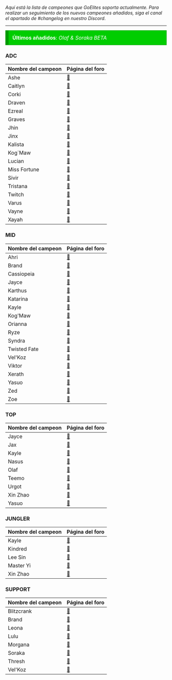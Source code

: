 *Aquí está la lista de campeones que GoElites soporta actualmente. Para realizar un seguimiento de los nuevos campeones añadidos, siga el canal el apartado de #changelog en nuestro Discord*.

---


<div class="good_announcement" style="	background-color: #00cd00; border: 1px solid #009a00; border-left: 10px solid #009a00; font-size: 16px; margin-bottom: 12px; text-align: left; padding: 12px; color: white;"> <b>Últimos añadidos</b>: <i> Olaf & Soraka BETA</i> </div>


### ADC
| Nombre del campeon | Página del foro |
|--|--|
| Ashe | [📜][Ashe] |
| Caitlyn | [📜][Caitlyn] |
| Corki | [📜][Corki] |
| Draven | [📜][Draven] |
| Ezreal | [📜][Ezreal] |
| Graves | [📜][Graves] |
| Jhin | [📜][Jhin] |
| Jinx | [📜][Jinx] |
| Kalista | [📜][Kalista] |
| Kog`Maw | [📜][KogMaw] |
| Lucian | [📜][Lucian] | 
| Miss Fortune | [📜][Miss Fortune] |
| Sivir | [📜][Sivir] |
| Tristana | [📜][Tristana] | 
| Twitch | [📜][Twitch] |
| Varus | [📜][Varus] |
| Vayne | [📜][Vayne] | 
| Xayah | [📜][Xayah] |

### MID
| Nombre del campeon | Página del foro |
|--|--|
| Ahri | [📜][Ahri] |
| Brand | [📜][Brand] |
| Cassiopeia | [📜][Cassiopeia] |
| Jayce | [📜][Jayce] |
| Karthus | [📜][Karthus] |
| Katarina | [📜][Katarina] |
| Kayle | [📜][Kayle] |
| Kog'Maw | [📜][KogMaw] |
| Orianna | [📜][Orianna] |
| Ryze | [📜][Ryze] |
| Syndra | [📜][Syndra] |
| Twisted Fate | [📜][Twisted Fate] |
| Vel'Koz | [📜][VelKoz] |
| Viktor | [📜][Viktor] |
| Xerath | [📜][Xerath] |
| Yasuo | [📜][Yasuo] |
| Zed | [📜][Zed] |
| Zoe | [📜][Zoe] |

### TOP
| Nombre del campeon | Página del foro |
|--|--|
| Jayce | [📜][Jayce] |
| Jax | [📜][Jax] |
| Kayle | [📜][Kayle] |
| Nasus | [📜][Nasus] |
| Olaf | [📜][Olaf] |
| Teemo | [📜][Teemo] |
| Urgot | [📜][Urgot] |
| Xin Zhao | [📜][Xin Zhao] |
| Yasuo | [📜][Yasuo] | 

### JUNGLER
| Nombre del campeon | Página del foro |
|--|--|
| Kayle | [📜][Kayle] |
| Kindred | [📜][Kindred] | 
| Lee Sin | [📜][Lee Sin] | 
| Master Yi | [📜][Master Yi] | 
| Xin Zhao | [📜][Xin Zhao] | 


### SUPPORT
| Nombre del campeon | Página del foro |
|--|--|
| Blitzcrank | [📜][Blitzcrank] |
| Brand | [📜][Brand] |
| Leona | [📜][Leona] |
| Lulu | [📜][Lulu] |
| Morgana | [📜][Morgana] |
| Soraka | [📜][Soraka] |
| Thresh | [📜][Thresh] |
| Vel'Koz | [📜][VelKoz] |


[Ahri]: https://goelites.net/index.php?/topic/391-ahri/
[Ashe]: https://goelites.net/index.php?/topic/4-ashe/
[Blitzcrank]: https://goelites.net/index.php?/topic/5-blitzcrank/
[Brand]: https://goelites.net/index.php?/topic/400-brand/
[Caitlyn]: https://goelites.net/index.php?/topic/6-caitlyn/
[Corki]: https://goelites.net/index.php?/topic/293-corki/
[Draven]: https://goelites.net/index.php?/topic/142-draven/
[Ezreal]: https://goelites.net/index.php?/topic/7-ezreal/
[Jayce]: https://goelites.net/index.php?/topic/512-jayce/
[Jax]: https://goelites.net/index.php?/topic/1147-jax/
[Jhin]: https://goelites.net/index.php?/topic/351-jhin/
[Jinx]: https://goelites.net/index.php?/topic/8-jinx/
[Katarina]: https://goelites.net/index.php?/topic/989-katarina/
[Kalista]: https://goelites.net/index.php?/topic/9-kalista/
[Karthus]: https://goelites.net/index.php?/topic/682-karthus/
[Kayle]: https://goelites.net/index.php?/topic/10-kayle/
[Kindred]: https://goelites.net/index.php?/topic/481-kindred/
[KogMaw]: https://goelites.net/index.php?/topic/11-kogmaw/
[Lee Sin]: https://goelites.net/index.php?/topic/1051-lee-sin/
[Leona]: https://goelites.net/index.php?/topic/837-leona/
[Lucian]: https://goelites.net/index.php?/topic/12-lucian/
[Lulu]: https://goelites.net/index.php?/topic/623-lulu/
[Miss Fortune]: https://goelites.net/index.php?/topic/572-miss-fortune/
[Master Yi]: https://goelites.net/index.php?/topic/1026-master-yi/
[Nasus]: https://goelites.net/index.php?/topic/886-nasus/
[Olaf]: https://goelites.net/index.php?/topic/1080-olaf/
[Orianna]: https://goelites.net/index.php?/topic/13-orianna/
[Sivir]: https://goelites.net/index.php?/topic/805-sivir/
[Syndra]: https://goelites.net/index.php?/topic/248-syndra/
[Soraka]: https://goelites.net/index.php?/topic/1081-soraka/
[Teemo]: https://goelites.net/index.php?/topic/532-teemo/
[Thresh]: https://goelites.net/index.php?/topic/392-thresh/
[Tristana]: https://goelites.net/index.php?/topic/14-tristana/
[Twisted Fate]: https://goelites.net/index.php?/topic/425-twisted-fate/
[Twitch]: https://goelites.net/index.php?/topic/15-twitch/
[Urgot]: https://goelites.net/index.php?/topic/352-urgot/
[Varus]: https://goelites.net/index.php?/topic/16-varus/
[Vayne]: https://goelites.net/index.php?/topic/17-vayne/ 
[VelKoz]: https://goelites.net/index.php?/topic/439-velkoz/
[Viktor]: https://goelites.net/index.php?/topic/18-viktor/
[Xayah]: https://goelites.net/index.php?/topic/45-xayah/
[Xerath]: https://goelites.net/index.php?/topic/19-xerath/
[Xin Zhao]: https://goelites.net/index.php?/topic/836-xin-zhao/
[Yasuo]: https://goelites.net/index.php?/topic/558-yasuo/
[Zed]: https://goelites.net/index.php?/topic/661-zed/
[Zoe]: https://goelites.net/index.php?/topic/808-zoe/
[Morgana]: https://goelites.net/index.php?/topic/765-morgana/
[Ryze]: https://goelites.net/index.php?/topic/931-ryze/
[Graves]: https://goelites.net/index.php?/topic/948-graves/
[Cassiopeia]: https://goelites.net/index.php?/topic/965-cassiopeia/
